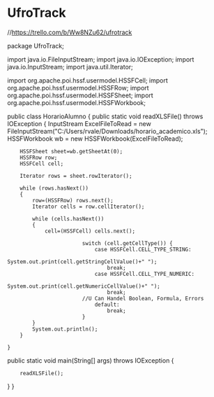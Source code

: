 # UfroTrack

//https://trello.com/b/Ww8NZu62/ufrotrack

package UfroTrack;

import java.io.FileInputStream;
import java.io.IOException;
import java.io.InputStream;
import java.util.Iterator;

import org.apache.poi.hssf.usermodel.HSSFCell;
import org.apache.poi.hssf.usermodel.HSSFRow;
import org.apache.poi.hssf.usermodel.HSSFSheet;
import org.apache.poi.hssf.usermodel.HSSFWorkbook;

public class HorarioAlumno {
    public static void readXLSFile() throws IOException
    {
		InputStream ExcelFileToRead = new FileInputStream("C:/Users/rvale/Downloads/horario_academico.xls");
		HSSFWorkbook wb = new HSSFWorkbook(ExcelFileToRead);

		HSSFSheet sheet=wb.getSheetAt(0);
		HSSFRow row; 
		HSSFCell cell;

		Iterator rows = sheet.rowIterator();

		while (rows.hasNext())
		{
			row=(HSSFRow) rows.next();
			Iterator cells = row.cellIterator();
			
			while (cells.hasNext())
			{
				cell=(HSSFCell) cells.next();
		
                            switch (cell.getCellType()) {
                                case HSSFCell.CELL_TYPE_STRING:
                                    System.out.print(cell.getStringCellValue()+" ");
                                    break;
                                case HSSFCell.CELL_TYPE_NUMERIC:
                                    System.out.print(cell.getNumericCellValue()+" ");
                                    break;
                            //U Can Handel Boolean, Formula, Errors
                                default:
                                    break;
                            }
			}
			System.out.println();
		}
	
	}

   public static void main(String[] args) throws IOException {
		
		
		readXLSFile();
}
}

